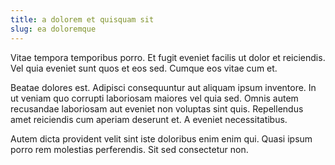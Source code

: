 ```yaml
---
title: a dolorem et quisquam sit
slug: ea doloremque
---
```


Vitae tempora temporibus porro. Et fugit eveniet facilis ut dolor et reiciendis. Vel quia eveniet sunt quos et eos sed. Cumque eos vitae cum et.

Beatae dolores est. Adipisci consequuntur aut aliquam ipsum inventore. In ut veniam quo corrupti laboriosam maiores vel quia sed. Omnis autem recusandae laboriosam aut eveniet non voluptas sint quis. Repellendus amet reiciendis cum aperiam deserunt et. A eveniet necessitatibus.

Autem dicta provident velit sint iste doloribus enim enim qui. Quasi ipsum porro rem molestias perferendis. Sit sed consectetur non.
